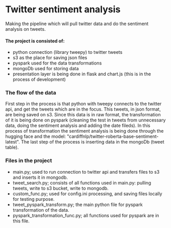 # Twitter sentiment analysis

Making the pipeline which will pull twitter data and do the sentiment analysis on tweets.

#### The project is consisted of:
- python connection (library tweepy) to twitter tweets
- s3 as the place for saving json files
- pyspark used for the data transformations
- mongoDb used for storing data
- presentation layer is being done in flask and chart.js (this is in the process of development)

### The flow of the data

First step in the process is that python with tweepy connects to the twitter api, and get the tweets which are in the focus. This tweets, in json format, are being saved on s3. Since this data is in raw format, the transformation of it is being done on pyspark (cleaning the test in tweets from unnecessary data, doing the sentiment analysis and adding the date fileds). In this process of transformation the sentiment analysis is being done through the hugging face and the model: "cardiffnlp/twitter-roberta-base-sentiment-latest". The last step of the process is inserting data in the mongoDb (tweet table).

### Files in the project

- main.py; used to run connection to twitter api and transfers files to s3 and inserts it in mongodb.
- tweet_search.py; consists of all functions used in main.py: pulling tweets, write to s3 bucket, write to mongodb.
- custom_func.py; used for config.ini processing, and saving files locally for testing purpose.
- tweet_pyspark_transform.py; the main python file for pyspark transformation of the data.
- pyspark_transformation_func.py; all functions used for pyspark are in this file.



